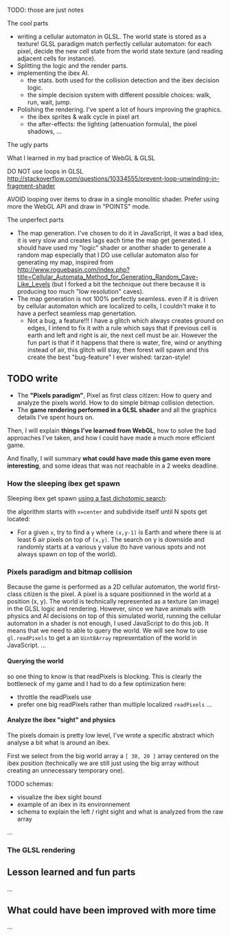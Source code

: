 TODO: those are just notes

The cool parts

- writing a cellular automaton in GLSL. The world state is stored as a texture! GLSL paradigm match perfectly cellular automaton: for each pixel, decide the new cell state from the world state texture (and reading adjacent cells for instance).
- Splitting the logic and the render parts.
- implementing the ibex AI.
  - the stats. both used for the collision detection and the ibex decision logic.
  - the simple decision system with different possible choices: walk, run, wait, jump.
- Polishing the rendering. I've spent a lot of hours improving the graphics.
  - the ibex sprites & walk cycle in pixel art
  - the after-effects: the lighting (attenuation formula), the pixel shadows, ...

The ugly parts

What I learned in my bad practice of WebGL & GLSL

DO NOT use loops in GLSL
http://stackoverflow.com/questions/10334555/prevent-loop-unwinding-in-fragment-shader

AVOID looping over items to draw in a single monolitic shader. Prefer using more the WebGL API and draw in "POINTS" mode.


The unperfect parts
- The map generation. I've chosen to do it in JavaScript, it was a bad idea, it is very slow and creates lags each time the map get generated. I should have used my "logic" shader or another shader to generate a random map especially that I DO use cellular automaton also for generating my map, inspired from http://www.roguebasin.com/index.php?title=Cellular_Automata_Method_for_Generating_Random_Cave-Like_Levels (but I forked a bit the technique out there because it is producing too much "low resolution" caves).
- The map generation is not 100% perfectly seamless. even if it is driven by cellular automaton which are localized to cells, I couldn't make it to have a perfect seamless map genertation.
  - Not a bug, a feature!!! I have a glitch which always creates ground on edges, I intend to fix it with a rule which says that if previous cell is earth and left and right is air, the next cell must be air. However the fun part is that if it happens that there is water, fire, wind or anything instead of air, this glitch will stay, then forest will spawn and this create the best "bug-feature" I ever wished: tarzan-style!



TODO write
---------------


- The **"Pixels paradigm"**, Pixel as first class citizen: How to query and analyze the pixels world. How to do simple bitmap collision detection.
- The **game rendering performed in a GLSL shader** and all the graphics details I've spent hours on.

Then, I will explain **things I've learned from WebGL**, how to solve the bad approaches I've taken,
and how I could have made a much more efficient game.

And finally, I will summary **what could have made this game even more interesting**,
and some ideas that was not reachable in a 2 weeks deadline.


### How the sleeping ibex get spawn

Sleeping ibex get spawn [using a fast dichotomic search](https://github.com/gre/js13k-2014/blob/master/src/index.js#L929):

the algorithm starts with `x=center` and subdivide itself until N spots get located:

- For a given `x`, try to find a `y` where `(x,y-1)` is Earth and where there is at least 6 air pixels on top of `(x,y)`. The search on y is downside and randomly starts at a various y value (to have various spots and not always spawn on top of the world).

### Pixels paradigm and bitmap collision

Because the game is performed as a 2D cellular automaton, the world first-class citizen is the pixel.
A pixel is a square positionned in the world at a position (x, y).
The world is technically represented as a texture (an image) in the GLSL logic and rendering.
However, since we have animals with physics and AI decisions on top of this simulated world,
running the cellular automaton in a shader is not enough, I used JavaScript to do this job.
It means that we need to able to query the world.
We will see how to use `gl.readPixels` to get a an `Uint8Array` representation of the world in JavaScript.
...

#### Querying the world

so one thing to know is that readPixels is blocking. This is clearly the bottleneck of my game and
I had to do a few optimization here:

- throttle the readPixels use
- prefer one big readPixels rather than multiple localized `readPixels`
...

#### Analyze the ibex "sight" and physics

The pixels domain is pretty low level, I've wrote a specific abstract which
analyse a bit what is around an ibex.

First we select from the big world array a `[ 30, 20 ]` array centered on
the ibex position (technically we are still just using the big array without creating an unnecessary temporary one).

TODO schemas:

  - visualize the ibex sight bound
  - example of an ibex in its environnement
  - schema to explain the left / right sight and what is analyzed from the raw array

...

### The GLSL rendering


## Lesson learned and fun parts

...

## What could have been improved with more time

...
